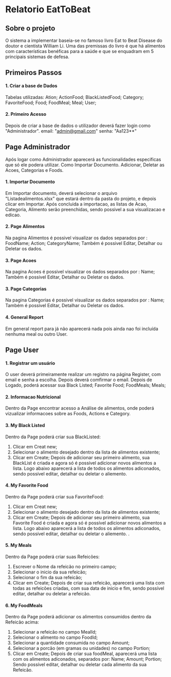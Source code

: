 # Relatorio EatToBeat

## Sobre o projeto

O sistema a implementar baseia-se no famoso livro Eat to Beat Disease do doutor e cientista William Li.
Uma das premissas do livro é que há alimentos com características benéficas para a saúde e que se enquadram em 5 principais sistemas de defesa.

## Primeiros Passos
 
#### 1. Criar a base de Dados
Tabelas utilizadas:
Ation; ActionFood; BlackListedFood; Category; FavoriteFood; Food; FoodMeal; Meal; User;
 
#### 2. Primeiro Acesso
Depois de criar a base de dados o utilizador deverá fazer login como "Administrador".
email: "admin@gmail.com"
senha: "Aa123**"
 
 ## Page Administrador
 Após logar como Administrador aparecerá as funcionalidades especificas que só ele podera utilizar. 
 Como Importar Documento. Adicionar, Deletar as Acoes, Categorias e Foods.
  
 #### 1. Importar Documento 
 Em Importar documento, deverá selecionar o arquivo "Listadealimentos.xlsx" que estará dentro da pasta do projeto, e depois clicar em Importar. 
 Após concluida a importacao, as listas de Acao, Categoria, Alimento serão preenchidas, sendo possivel a sua visualizacao e edicao.
 
  #### 2. Page Alimentos
 Na pagina Alimentos é possivel visualizar os dados separados por : FoodName; Action; CategoryName;
 Também é possivel Editar, Detalhar ou Deletar os dados.
 
 #### 3. Page Acoes
 Na pagina Acoes é possivel visualizar os dados separados por : Name;
 Também é possivel Editar, Detalhar ou Deletar os dados.
 
 #### 3. Page Categorias
 Na pagina Categorias é possivel visualizar os dados separados por : Name;
 Também é possivel Editar, Detalhar ou Deletar os dados.
 
 #### 4. General Report
 Em general report para já não aparecerá nada pois ainda nao foi incluída nenhuma meal ou outro User.
  
 ## Page User
 
 #### 1. Registrar um usuário
 O user deverá primeiramente realizar um registro na página Register, com email e senha a escolha.
 Depois deverá comfirmar o email. Depois de Logado, poderá acessar sua Black Listed; Favorite Food; FoodMeals; Meals;
 
 #### 2. Informacao Nutricional
 Dentro da Page encontrar acesso a Análise de alimentos, onde poderá vizualizar informacoes sobre as Foods, Actions e Category.
 
 #### 3. My Black Listed
 Dentro da Page poderá criar sua BlackListed: 
 1. Clicar em Creat new;
 2. Selecionar o alimento desejado dentro da lista de alimentos existente;
 3. Clicar em Create; 
 Depois de adicionar seu primeiro alimento, sua BlackList é criada e agora só é possível adicionar novos alimentos a lista. Logo abaixo aparecerá a lista de todos os alimentos adiconados, sendo possível editar, detalhar ou deletar o aliemento. 
 
 #### 4. My Favorite Food
 Dentro da Page poderá criar sua FavoriteFood: 
 1. Clicar em Creat new;
 2. Selecionar o alimento desejado dentro da lista de alimentos existente;
 3. Clicar em Create;
 Depois de adicionar seu primeiro alimento, sua Favorite Food é criada e agora só é possível adicionar novos alimentos a lista. Logo abaixo aparecerá a lista de todos os alimentos adiconados, sendo possível editar, detalhar ou deletar o aliemento. . 
 
 #### 5. My Meals
 Dentro da Page poderá criar suas Refeicões: 
 1. Escrever o Nome da refeicão no primeiro campo;
 2. Selecionar o inicio da sua refeicão;
 3. Selecionar o fim da sua refeicão;
 4. Clicar em Create;
 Depois de criar sua refeicão, aparecerá uma lista com todas as refeicões criadas, com sua data de inicio e fim, sendo possível editar, detalhar ou deletar a refeicão.
 
 #### 6. My FoodMeals
 Dentro da Page poderá adicionar os alimentos consumidos dentro da Refeicão acima: 
 1. Selecionar a refeicão no campo MealId;
 2. Selecionar o alimento no campo FoodId;
 3. Selecionar a quantidade consumida no campo Amount;
 4. Selecionar a porcão (em gramas ou unidades) no campo Portion;
 4. Clicar em Create;
Depois de criar sua foodMeal, aparecerá uma lista com os alimentos adiconados, separados por: Name; Amount; Portion; 
Sendo possível editar, detalhar ou deletar cada alimento da sua Refeicão.


 

 
 
